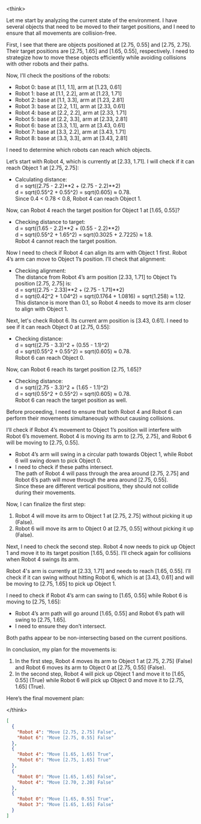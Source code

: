 &lt;think&gt;

Let me start by analyzing the current state of the environment. I have several objects that need to be moved to their target positions, and I need to ensure that all movements are collision-free. 

First, I see that there are objects positioned at [2.75, 0.55] and [2.75, 2.75]. Their target positions are [2.75, 1.65] and [1.65, 0.55], respectively. I need to strategize how to move these objects efficiently while avoiding collisions with other robots and their paths.

Now, I’ll check the positions of the robots:
- Robot 0: base at [1.1, 1.1], arm at [1.23, 0.61]
- Robot 1: base at [1.1, 2.2], arm at [1.23, 1.71]
- Robot 2: base at [1.1, 3.3], arm at [1.23, 2.81]
- Robot 3: base at [2.2, 1.1], arm at [2.33, 0.61]
- Robot 4: base at [2.2, 2.2], arm at [2.33, 1.71]
- Robot 5: base at [2.2, 3.3], arm at [2.33, 2.81]
- Robot 6: base at [3.3, 1.1], arm at [3.43, 0.61]
- Robot 7: base at [3.3, 2.2], arm at [3.43, 1.71]
- Robot 8: base at [3.3, 3.3], arm at [3.43, 2.81]

I need to determine which robots can reach which objects. 

Let’s start with Robot 4, which is currently at [2.33, 1.71]. I will check if it can reach Object 1 at [2.75, 2.75]:
- Calculating distance:  
  d = sqrt((2.75 - 2.2)**2 + (2.75 - 2.2)**2)  
  d = sqrt(0.55^2 + 0.55^2) = sqrt(0.605) ≈ 0.78.  
  Since 0.4 < 0.78 < 0.8, Robot 4 can reach Object 1.  

Now, can Robot 4 reach the target position for Object 1 at [1.65, 0.55]?  
- Checking distance to target:  
  d = sqrt((1.65 - 2.2)**2 + (0.55 - 2.2)**2)  
  d = sqrt(0.55^2 + 1.65^2) = sqrt(0.3025 + 2.7225) ≈ 1.8.  
  Robot 4 cannot reach the target position.  

Now I need to check if Robot 4 can align its arm with Object 1 first. Robot 4’s arm can move to Object 1’s position. I’ll check that alignment:
- Checking alignment:  
  The distance from Robot 4’s arm position [2.33, 1.71] to Object 1’s position [2.75, 2.75] is:  
  d = sqrt((2.75 - 2.33)**2 + (2.75 - 1.71)**2)  
  d = sqrt(0.42^2 + 1.04^2) = sqrt(0.1764 + 1.0816) = sqrt(1.258) ≈ 1.12.  
  This distance is more than 0.1, so Robot 4 needs to move its arm closer to align with Object 1.

Next, let's check Robot 6. Its current arm position is [3.43, 0.61]. I need to see if it can reach Object 0 at [2.75, 0.55]:
- Checking distance:  
  d = sqrt((2.75 - 3.3)^2 + (0.55 - 1.1)^2)  
  d = sqrt(0.55^2 + 0.55^2) = sqrt(0.605) ≈ 0.78.  
  Robot 6 can reach Object 0.  

Now, can Robot 6 reach its target position [2.75, 1.65]?  
- Checking distance:  
  d = sqrt((2.75 - 3.3)^2 + (1.65 - 1.1)^2)  
  d = sqrt(0.55^2 + 0.55^2) = sqrt(0.605) ≈ 0.78.  
  Robot 6 can reach the target position as well.  

Before proceeding, I need to ensure that both Robot 4 and Robot 6 can perform their movements simultaneously without causing collisions. 

I’ll check if Robot 4’s movement to Object 1’s position will interfere with Robot 6’s movement. Robot 4 is moving its arm to [2.75, 2.75], and Robot 6 will be moving to [2.75, 0.55]. 
- Robot 4’s arm will swing in a circular path towards Object 1, while Robot 6 will swing down to pick Object 0.  
- I need to check if these paths intersect.  
  The path of Robot 4 will pass through the area around [2.75, 2.75] and Robot 6’s path will move through the area around [2.75, 0.55].  
  Since these are different vertical positions, they should not collide during their movements.

Now, I can finalize the first step:
1. Robot 4 will move its arm to Object 1 at [2.75, 2.75] without picking it up (False).
2. Robot 6 will move its arm to Object 0 at [2.75, 0.55] without picking it up (False).

Next, I need to check the second step. Robot 4 now needs to pick up Object 1 and move it to its target position [1.65, 0.55]. I’ll check again for collisions when Robot 4 swings its arm. 

Robot 4's arm is currently at [2.33, 1.71] and needs to reach [1.65, 0.55]. I’ll check if it can swing without hitting Robot 6, which is at [3.43, 0.61] and will be moving to [2.75, 1.65] to pick up Object 1. 

I need to check if Robot 4’s arm can swing to [1.65, 0.55] while Robot 6 is moving to [2.75, 1.65]:
- Robot 4’s arm path will go around [1.65, 0.55] and Robot 6’s path will swing to [2.75, 1.65]. 
- I need to ensure they don’t intersect.

Both paths appear to be non-intersecting based on the current positions. 

In conclusion, my plan for the movements is:
1. In the first step, Robot 4 moves its arm to Object 1 at [2.75, 2.75] (False) and Robot 6 moves its arm to Object 0 at [2.75, 0.55] (False).
2. In the second step, Robot 4 will pick up Object 1 and move it to [1.65, 0.55] (True) while Robot 6 will pick up Object 0 and move it to [2.75, 1.65] (True).

Here’s the final movement plan:

&lt;/think&gt;

```json
[
  {
    "Robot 4": "Move [2.75, 2.75] False",
    "Robot 6": "Move [2.75, 0.55] False"
  },
  {
    "Robot 4": "Move [1.65, 1.65] True",
    "Robot 6": "Move [2.75, 1.65] True"
  },
  {
    "Robot 0": "Move [1.65, 1.65] False",
    "Robot 4": "Move [2.70, 2.20] False"
  },
  {
    "Robot 0": "Move [1.65, 0.55] True",
    "Robot 3": "Move [1.65, 1.65] False"
  }
]
```